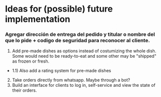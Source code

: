 # Ideas for (possible) future implementation

### Agregar dirección de entrega del pedido y titular o nombre del que lo pide + codigo de seguridad para reconocer al cliente.

1. Add pre-made dishes as options instead of costumizing the whole dish. Some would need to be ready-to-eat and some other may be "shipped" as frozen or fresh.
  + 1.1) Also add a rating system for pre-made dishes
2. Take orders directly from whatsapp. Maybe through a bot?
3. Build an interface for clients to log in, self-service and view the state of their orders.
